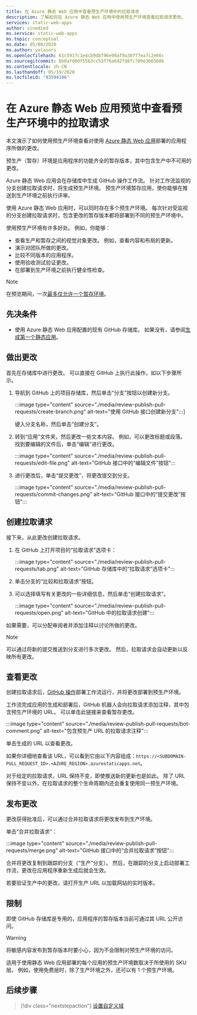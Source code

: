 ```yaml
---
title: 在 Azure 静态 Web 应用中查看预生产环境中的拉取请求
description: 了解如何在 Azure 静态 Web 应用中使用预生产环境查看拉取请求更改。
services: static-web-apps
author: sinedied
ms.service: static-web-apps
ms.topic: conceptual
ms.date: 05/08/2020
ms.author: yolasors
ms.openlocfilehash: 61c5917c1e4cb9dbf96e90af9a30777ea7c2e66c
ms.sourcegitcommit: bb0afd0df5563cc53f76a642fd8fc709e366568b
ms.contentlocale: zh-CN
ms.lasthandoff: 05/19/2020
ms.locfileid: "83594106"
---
```

# <a name="review-pull-requests-in-pre-production-environments-in-azure-static-web-apps-preview"></a>在 Azure 静态 Web 应用预览中查看预生产环境中的拉取请求

本文演示了如何使用预生产环境查看对使用 [Azure 静态 Web 应用](overview.md)部署的应用程序所做的更改。

预生产（暂存）环境是应用程序的功能齐全的暂存版本，其中包含生产中不可用的更改。

Azure 静态 Web 应用会在存储库中生成 GitHub 操作工作流。 针对工作流监视的分支创建拉取请求时，将生成预生产环境。 预生产环境暂存应用，使你能够在推送到生产环境之前执行评审。

使用 Azure 静态 Web 应用时，可以同时存在多个预生产环境。 每次针对受监视的分支创建拉取请求时，包含更改的暂存版本都将部署到不同的预生产环境中。

使用预生产环境有许多好处。 例如，你能够：

- 查看生产和暂存之间的视觉对象更改。 例如，查看内容和布局的更新。
- 演示对团队所做的更改。
- 比较不同版本的应用程序。
- 使用验收测试验证更改。
- 在部署到生产环境之前执行健全性检查。

> [!NOTE]
> 在预览期间，一次[最多仅允许一个暂存环境](quotas.md)。

## <a name="prerequisites"></a>先决条件

- 使用 Azure 静态 Web 应用配置的现有 GitHub 存储库。 如果没有，请参阅[生成第一个静态应用](getting-started.md)。

## <a name="make-a-change"></a>做出更改

首先在存储库中进行更改。 可以直接在 GitHub 上执行此操作，如以下步骤所示。

1. 导航到 GitHub 上的项目存储库，然后单击“分支”按钮以创建新分支。

    :::image type="content" source="./media/review-publish-pull-requests/create-branch.png" alt-text="使用 GitHub 接口创建新分支":::]

    键入分支名称，然后单击“创建分支”。

1. 转到“应用”文件夹，然后更改一些文本内容。 例如，可以更改标题或段落。 找到要编辑的文件后，单击“编辑”进行更改。

    :::image type="content" source="./media/review-publish-pull-requests/edit-file.png" alt-text="GitHub 接口中的“编辑文件”按钮":::

1. 进行更改后，单击“提交更改”，将更改提交到分支。

    :::image type="content" source="./media/review-publish-pull-requests/commit-changes.png" alt-text="GitHub 接口中的“提交更改”按钮":::

## <a name="create-a-pull-request"></a>创建拉取请求

接下来，从此更改创建拉取请求。

1. 在 GitHub 上打开项目的“拉取请求”选项卡：

    :::image type="content" source="./media/review-publish-pull-requests/tab.png" alt-text="GitHub 存储库中的“拉取请求”选项卡":::

1. 单击分支的“比较和拉取请求”按钮。

1. 可以选择填写有关更改的一些详细信息，然后单击“创建拉取请求”。

    :::image type="content" source="./media/review-publish-pull-requests/open.png" alt-text="GitHub 中的拉取请求创建":::

如果需要，可以分配审阅者并添加注释以讨论所做的更改。

> [!NOTE]
> 可以通过将新的提交推送到分支进行多次更改。 然后，拉取请求会自动更新以反映所有更改。

## <a name="review-changes"></a>查看更改

创建拉取请求后，[GitHub 操作](https://github.com/features/actions)部署工作流运行，并将更改部署到预生产环境。

工作流完成应用的生成和部署后，GitHub 机器人会向拉取请求添加注释，其中包含预生产环境的 URL。 可以单击此链接来查看暂存更改。

:::image type="content" source="./media/review-publish-pull-requests/bot-comment.png" alt-text="包含预生产 URL 的拉取请求注释":::

单击生成的 URL 以查看更改。

如果你详细地查看该 URL，可以看到它由以下内容组成：`https://<SUBDOMAIN-PULL_REQUEST_ID>.<AZURE_REGION>.azurestaticapps.net`。

对于给定的拉取请求，URL 保持不变，即使推送新的更新也是如此。 除了 URL 保持不变以外，在拉取请求的整个生命周期内还会重复使用同一预生产环境。

## <a name="publish-changes"></a>发布更改

更改获得批准后，可以通过合并拉取请求将更改发布到生产环境。

单击“合并拉取请求”：

:::image type="content" source="./media/review-publish-pull-requests/merge.png" alt-text="GitHub 接口中的“合并拉取请求”按钮":::

合并将更改复制到跟踪的分支（“生产”分支）。 然后，在跟踪的分支上启动部署工作流，更改在应用程序重新生成后就会生效。

若要验证生产中的更改，请打开生产 URL 以加载网站的实时版本。

## <a name="limitations"></a>限制

即使 GitHub 存储库是专用的，应用程序的暂存版本当前可通过其 URL 公开访问。

> [!WARNING]
> 将敏感内容发布到暂存版本时要小心，因为不会限制对预生产环境的访问。

适用于使用静态 Web 应用部署的每个应用的预生产环境数取决于所使用的 SKU 层。 例如，使用免费层时，除了生产环境之外，还可以有 1 个预生产环境。

## <a name="next-steps"></a>后续步骤

> [!div class="nextstepaction"]
> [设置自定义域](custom-domain.md)
